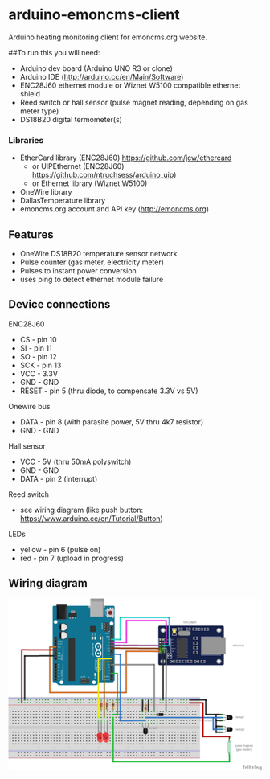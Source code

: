 # arduino-emoncms-client

Arduino heating monitoring client for emoncms.org website.

##To run this you will need:

- Arduino dev board (Arduino UNO R3 or clone)
- Arduino IDE (http://arduino.cc/en/Main/Software)
- ENC28J60 ethernet module or Wiznet W5100 compatible ethernet shield
- Reed switch or hall sensor (pulse magnet reading, depending on gas meter type)
- DS18B20 digital termometer(s)

### Libraries
- EtherCard library (ENC28J60) https://github.com/jcw/ethercard 
  - or UIPEthernet (ENC28J60) https://github.com/ntruchsess/arduino_uip)
  - or Ethernet library (Wiznet W5100)
- OneWire library
- DallasTemperature library
- emoncms.org account and API key (http://emoncms.org)

## Features

- OneWire DS18B20 temperature sensor network
- Pulse counter (gas meter, electricity meter)
- Pulses to instant power conversion
- uses ping to detect ethernet module failure

## Device connections

ENC28J60
  - CS - pin 10
  - SI - pin 11
  - SO - pin 12
  - SCK - pin 13
  - VCC - 3.3V
  - GND - GND
  - RESET - pin 5 (thru diode, to compensate 3.3V vs 5V)
 
Onewire bus
  - DATA - pin 8 (with parasite power, 5V thru 4k7 resistor)
  - GND - GND
 
Hall sensor 
  - VCC - 5V (thru 50mA polyswitch)
  - GND - GND 
  - DATA - pin 2 (interrupt)

Reed switch
  - see wiring diagram (like push button: https://www.arduino.cc/en/Tutorial/Button)

LEDs
  - yellow - pin 6 (pulse on) 
  - red - pin 7 (upload in progress)

## Wiring diagram

 ![alt tag](https://raw.githubusercontent.com/lbrmnk/arduino-emoncms-client/master/wiring_bb.png)


